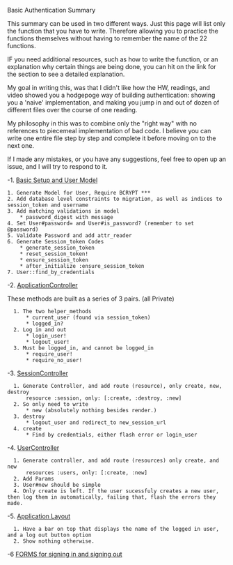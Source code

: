 Basic Authentication Summary

This summary can be used in two different ways. Just this page will list only the function that you have to write. Therefore allowing you to practice the functions themselves without having to remember the name of the 22 functions.

IF you need additional resources, such as how to write the function, or an explanation why certain things are being done, you can hit on the link for the section to see a detailed explanation.

My goal in writing this, was that I didn't like how the HW, readings, and video showed you a hodgepoge way of building authentication: showing you a 'naive' implementation, and making you jump in and out of dozen of different files over the course of one reading.

My philosophy in this was to combine only the "right way" with no references to piecemeal implementation of bad code. I believe you can write one entire file step by step and complete it before moving on to the next one.

If I made any mistakes, or you have any suggestions, feel free to open up an issue, and I will try to respond to it.

-1. [Basic Setup and User Model](https://github.com/mrutyna/guide_to_basic_auth/blob/master/readme_1.md)

    1. Generate Model for User, Require BCRYPT ***
    2. Add database level constraints to migration, as well as indices to session_token and username
    3. Add matching validations in model
        * password_digest with message
    4. Set User#password= and User#is_password? (remember to set @password)
    5. Validate Password and add attr_reader
    6. Generate Session_token Codes
        * generate_session_token
        * reset_session_token!
        * ensure_session_token
        * after_initialize :ensure_session_token
    7. User::find_by_credentials


-2. [ApplicationController](https://github.com/mrutyna/guide_to_basic_auth/blob/master/readme_2.md)

  These methods are built as a series of 3 pairs. (all Private)

      1. The two helper_methods
          * current_user (found via session_token)
          * logged_in?
      2. Log in and out
          * login_user!
          * logout_user!
      3. Must be logged_in, and cannot be logged_in
          * require_user!
          * require_no_user!

-3. [SessionController](https://github.com/mrutyna/guide_to_basic_auth/blob/master/readme_3.md)

      1. Generate Controller, and add route (resource), only create, new, destroy
          resource :session, only: [:create, :destroy, :new]
      2. So only need to write
          * new (absolutely nothing besides render.)
      3. destroy
          * logout_user and redirect_to new_session_url
      4. create
          * Find by credentials, either flash error or login_user

-4. [UserController](https://github.com/mrutyna/guide_to_basic_auth/blob/master/readme_4.md)

      1. Generate controller, and add route (resources) only create, and new
          resources :users, only: [:create, :new]
      2. Add Params
      3. User#new should be simple
      4. Only create is left. If the user sucessfuly creates a new user, then log them in automatically, failing that, flash the errors they made.

-5. [Application Layout](https://github.com/mrutyna/guide_to_basic_auth/blob/master/readme_5_application.md)

      1. Have a bar on top that displays the name of the logged in user, and a log out button option
      2. Show nothing otherwise.

-6 [FORMS for signing in and signing out](https://github.com/mrutyna/guide_to_basic_auth/blob/master/readme_6.md)
